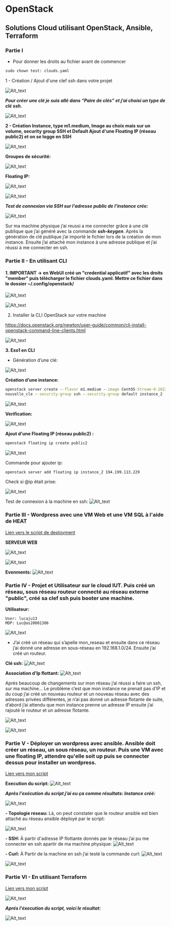 # OpenStack

## Solutions Cloud utilisant OpenStack, Ansible, Terraform

### Partie I

- Pour donner les droits au fichier avant de commencer

```cmd
sudo chown test: clouds.yaml
```
1 - Création / Ajout d'une clef ssh dans votre projet

![Alt_text](images/img_p0_1.png)

_**Pour créer une clé je suis allé dans “Paire de clés” et j’ai choisi un type de clé ssh.**_

![Alt_text](images/img_p0_2.png)

**2 - Création Instance, type m1.medium, Image au choix mais sur un volume, security group SSH et Default
Ajout d'une Floating IP (réseau public2) et on se logge en SSH**

![Alt_text](images/img_p0_3.png)

**Groupes de sécurité:**

![Alt_text](images/img_p0_4.png)

**Floating IP:**

![Alt_text](images/img_p1_1.png)

![Alt_text](images/img_p1_2.png)


_**Test de connexion via SSH sur l'adresse public de l'instance crée:**_

![Alt_text](images/img_p1_3.png)

Sur ma machine physique j’ai reussi a me connecter grâce à une clé publique que j’ai généré avec la commande _**ssh-keygen**_. Après la génération de clé publique j’ai importé le fichier lors de la création de mon instance. Ensuite j’ai attaché mon instance à une adresse publique et j’ai réussi à me connecter en ssh.

### Partie II - En utilisant CLI

#### 1. IMPORTANT -> en WebUI créé un "credential applicatif" avec les droits "member" puis télécharger le fichier clouds.yaml. Mettre ce fichier dans le dossier ~/.config/openstack/

![Alt_text](images/img_p2_1.png)

![Alt_text](images/img_p2_2.png)

2. Installer la CLI OpenStack sur votre machine

https://docs.openstack.org/newton/user-guide/common/cli-install-openstack-command-line-clients.html

![Alt_text](images/img_p2_2.png)

**3. Exo1 en CLI**
- Génération d’une clé:

![Alt_text](images/img_p2_3.png)

**Création d’une instance:**
```cmd
openstack server create --flavor m1.medium --image CentOS-Stream-9-20220914 --key-name
nouvelle_cle --security-group ssh --security-group default instance_2
```
![Alt_text](images/img_p3_1.png)

**Verification:**

![Alt_text](images/img_p3_2.png)

**Ajout d'une Floating IP (réseau public2) :**

```cmd
openstack floating ip create public2
```

![Alt_text](images/img_p3_3.png)

Commande pour ajouter ip: 

```cmd
openstack server add floating ip instance_2 194.199.113.229
```
Check si @ip était prise:

![Alt_text](images/img_p3_4.png)

Test de connexion à la machine en ssh:
![Alt_text](images/img_p4_1.png)

### Partie III - Wordpress avec une VM Web et une VM SQL à l'aide de HEAT
[Lien vers le script de deployment](scripts/deployment.yaml)

**SERVEUR WEB**

![Alt_text](images/img_p4_2.png)

![Alt_text](images/img_p4_3.png)

**Evenments:**
![Alt_text](images/img_p5_1.png)

### Partie IV - Projet et Utilisateur sur le cloud IUT. Puis créé un réseau, sous réseau routeur connecté au réseau externe "public", créé sa clef ssh puis booter une machine.

**Utilisateur:**
```
User: lucaju13
MDP: Luc@as20001306
```
![Alt_text](images/img_p5_2.png)

- J’ai créé un réseau qui s’apelle mon_reseau et ensuite dans ce réseau j’ai donné une adresse en sous-réseau en 192.168.1.0/24. Ensuite j’ai créé un routeur.

**Clé ssh:**
![Alt_text](images/img_p6_1.png)

**Association d’Ip flottant:**
![Alt_text](images/img_p6_2.png)

Après beaucoup de changements sur mon réseau j’ai réussi a faire un ssh, sur ma machine… Le
problème c’est que mon instance ne prenait pas d’IP et du coup j’ai créé un nouveau routeur et
un nouveau réseau avec des adresses privées différentes, je n’ai pas donné un adresse flotante de
suite, d’abord j’ai attendu que mon instance prenne un adresse IP ensuite j’ai rajouté le routeur et
un adresse flotante.

![Alt_text](images/img_p7_1.png)

![Alt_text](images/img_p7_2.png)

### Partie V - Déployer un wordpress avec ansible. Ansible doit créer un réseau, un sous réseau, un routeur. Puis une VM avec une floating IP, attendre qu'elle soit up puis se connecter dessus pour installer un wordpress.
[Lien vers mon script](scripts/openstack.yml)

**Execution du script:**
![Alt_text](images/img_p7_3.png)

**_Après l'exécution du script j’ai eu ça comme résultats: Instance créé:_**

![Alt_text](images/img_p7_4.png)

**- Topologie reseau:**
Là, on peut constater que le routeur ansible est bien attaché au réseau ansible déployé par le script:

![Alt_text](images/img_p8_1.png)

**- SSH:**
À partir d'adresse IP flottante donnés par le réseau j’ai pu me connecter en ssh apartir de ma machine physique:
![Alt_text](images/img_p8_2.png)

**- Curl:**
À Partir de la machine en ssh j’ai testé la commande curl:
![Alt_text](images/img_p9_1.png)

![Alt_text](images/img_p9_2.png)

### Partie VI - En utilisant Terraform

[Lien vers mon script](scripts/ter.tf)

![Alt_text](images/img_p9_3.png)

**_Aprés l'éxecution du script, voici le résultat:_**

![Alt_text](images/img_p10_1.png)



